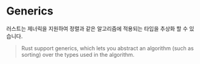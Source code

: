 # Generics

러스트는 제너릭을 지원하여 정렬과 같은 알고리즘에 적용되는 타입을 추상화 할 수 있습니다.
> Rust support generics, which lets you abstract an algorithm (such as sorting)
> over the types used in the algorithm.
